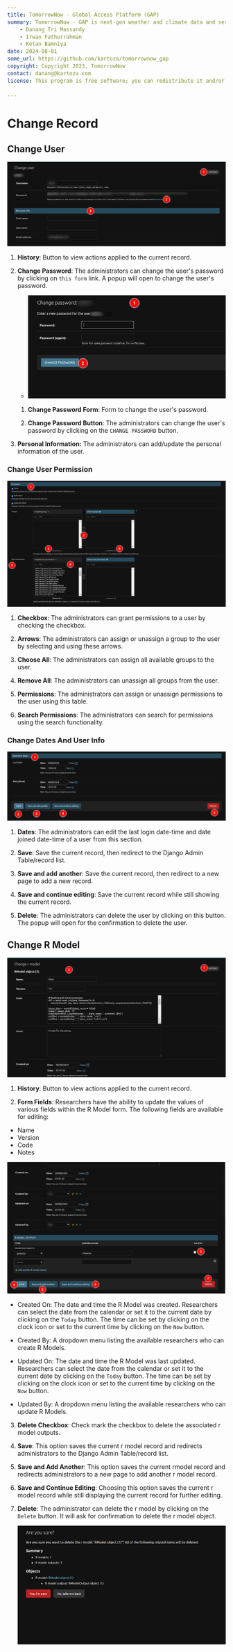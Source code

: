 ```yaml
---
title: TomorrowNow - Global Access Platform (GAP)
summary: TomorrowNow - GAP is next-gen weather and climate data and services.
    - Danang Tri Massandy
    - Irwan Fathurrahman
    - Ketan Bamniya
date: 2024-08-01
some_url: https://github.com/kartoza/tomorrownow_gap
copyright: Copyright 2023, TomorrowNow
contact: danang@kartoza.com
license: This program is free software; you can redistribute it and/or modify it under the terms of the GNU Affero General Public License as published by the Free Software Foundation; either version 3 of the License, or (at your option) any later version.

---
```


# Change Record

## Change User

![Change User](./img/django-change-record-1.png)

1. **History**: Button to view actions applied to the current record.

2. **Change Password**: The administrators can change the user's password by clicking on `this form` link. A popup will open to change the user's password.

    - ![Change Password Form](./img/django-change-record-2.png)

    1. **Change Password Form**: Form to change the user's password.

    2. **Change Password Button**: The administrators can change the user's password by clicking on the `CHANGE PASSWORD` button.

3. **Personal Information:** The administrators can add/update the personal information of the user.

### Change User Permission

![Permissions](./img/django-change-record-3.png)

1.  **Checkbox**: The administrators can grant permissions to a user by checking the checkbox.

2.  **Arrows**: The administrators can assign or unassign a group to the user by selecting and using these arrows.

3. **Choose All**: The administrators can assign all available groups to the user.

4. **Remove All**: The administrators can unassign all groups from the user.

5. **Permissions**: The administrators can assign or unassign permissions to the user using this table.

6. **Search Permissions**: The administrators can search for permissions using the search functionality.

### Change Dates And User Info

![Change dates and User Info](./img/django-change-record-4.png)

1. **Dates**: The administrators can edit the last login date-time and date joined date-time of a user from this section.

2. **Save**: Save the current record, then redirect to the Django Admin Table/record list.

3. **Save and add another**: Save the current record, then redirect to a new page to add a new record.

4. **Save and continue editing**: Save the current record while still showing the current record.

5. **Delete**: The administrators can delete the user by clicking on this button. The popup will open for the confirmation to delete the user.

## Change R Model

![Change r model](./img/django-change-record-5.png)

1. **History**: Button to view actions applied to the current record.

2. **Form Fields**: Researchers have the ability to update the values of various fields within the R Model form. The following fields are available for editing:

- Name
- Version
- Code
- Notes

![Change r model](./img/django-change-record-6.png)

- Created On: The date and time the R Model was created. Researchers can select the date from the calendar or set it to the current date by clicking on the `Today` button. The time can be set by clicking on the clock icon or set to the current time by clicking on the `Now` button.

- Created By: A dropdown menu listing the available researchers who can create R Models.

- Updated On: The date and time the R Model was last updated. Researchers can select the date from the calendar or set it to the current date by clicking on the `Today` button. The time can be set by clicking on the clock icon or set to the current time by clicking on the `Now` button.

- Updated By: A dropdown menu listing the available researchers who can update R Models.

3. **Delete Checkbox**: Check mark the checkbox to delete the associated r model outputs.

4. **Save**: This option saves the current r model record and redirects administrators to the Django Admin Table/record list.

5. **Save and Add Another**: This option saves the current rmodel record and redirects administrators to a new page to add another r model record.

6. **Save and Continue Editing**: Choosing this option saves the current r model record while still displaying the current record for further editing.

7. **Delete**: The administrator can delete the r model by clicking on the `Delete` button. It will ask for confirmation to delete the r model object.

    ![Delete r model](./img/django-change-record-7.png)
